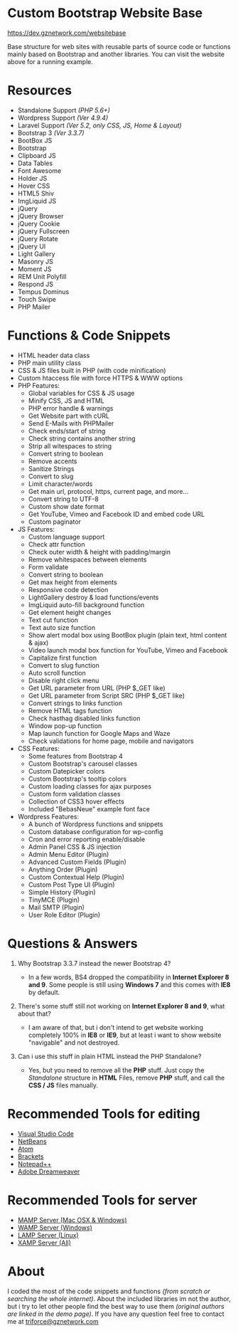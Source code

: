 # Custom Bootstrap Website Base
https://dev.gznetwork.com/websitebase

Base structure for web sites with reusable parts of source code or functions mainly based on Bootstrap and another libraries. You can visit the website above for a running example.

# Resources
- Standalone Support *(PHP 5.6+)*
- Wordpress Support *(Ver 4.9.4)*
- Laravel Support *(Ver 5.2, only CSS, JS, Home & Layout)*
- Bootstrap 3 *(Ver 3.3.7)*
- BootBox JS
- Bootstrap
- Clipboard JS
- Data Tables
- Font Awesome
- Holder JS
- Hover CSS
- HTML5 Shiv
- ImgLiquid JS
- jQuery
- jQuery Browser
- jQuery Cookie
- jQuery Fullscreen
- jQuery Rotate
- jQuery UI
- Light Gallery
- Masonry JS
- Moment JS
- REM Unit Polyfill
- Respond JS
- Tempus Dominus
- Touch Swipe
- PHP Mailer

# Functions & Code Snippets
- HTML header data class
- PHP main utility class
- CSS & JS files built in PHP (with code minification)
- Custom htaccess file with force HTTPS & WWW options
- PHP Features:
	- Global variables for CSS & JS usage
	- Minify CSS, JS and HTML
	- PHP error handle & warnings
	- Get Website part with cURL
	- Send E-Mails with PHPMailer
	- Check ends/start of string
	- Check string contains another string
	- Strip all witespaces to string
	- Convert string to boolean
	- Remove accents
	- Sanitize Strings
	- Convert to slug
	- Limit character/words
	- Get main url, protocol, https, current page, and more...
	- Convert string to UTF-8
	- Custom show date format
	- Get YouTube, Vimeo and Facebook ID and embed code URL
	- Custom paginator
- JS Features:
	- Custom language support
	- Check attr function
	- Check outer width & height with padding/margin
	- Remove whitespaces between elements
	- Form validate
	- Convert string to boolean
	- Get max height from elements
	- Responsive code detection
	- LightGallery destroy & load functions/events
	- ImgLiquid auto-fill background function
	- Get element height changes
	- Text cut function
	- Text auto size function
	- Show alert modal box using BootBox plugin (plain text, html content & ajax)
	- Video launch modal box function for YouTube, Vimeo and Facebook
	- Capitalize first function
	- Convert to slug function
	- Auto scroll function
	- Disable right click menu
	- Get URL parameter from URL (PHP $_GET like)
	- Get URL parameter from Script SRC (PHP $_GET like)
	- Convert strings to links function
	- Remove HTML tags function
	- Check hasthag disabled links function
	- Window pop-up function
	- Map launch function for Google Maps and Waze
	- Check validations for home page, mobile and navigators
- CSS Features:
	- Some features from Bootstrap 4
	- Custom Bootstrap's carousel classes
	- Custom Datepicker colors
	- Custom Bootstrap's tooltip colors
	- Custom loading classes for ajax purposes
	- Custom form validation classes
	- Collection of CSS3 hover effects
	- Included "BebasNeue" example font face
- Wordpress Features:
	- A bunch of Wordpress functions and snippets
	- Custom database configuration for wp-config
	- Cron and error reporting enable/disable
	- Admin Panel CSS & JS injection
	- Admin Menu Editor (Plugin)
	- Advanced Custom Fields (Plugin)
	- Anything Order (Plugin)
	- Custom Contextual Help (Plugin)
	- Custom Post Type UI (Plugin)
	- Simple History (Plugin)
	- TinyMCE (Plugin)
	- Mail SMTP (Plugin)
	- User Role Editor (Plugin)

# Questions & Answers
1. Why Bootstrap 3.3.7 instead the newer Bootstrap 4?
   - In a few words, BS4 dropped the compatibility in **Internet Explorer 8 and 9**. Some people is still using **Windows 7** and this comes with **IE8** by default.
   
2. There's some stuff still not working on **Internet Explorer 8 and 9**, what about that?
   - I am aware of that, but i don't intend to get website working completely 100% in **IE8** or **IE9**, but at least i want to show website "navigable" and not destroyed.

3. Can i use this stuff in plain HTML instead the PHP Standalone?
   - Yes, but you need to remove all the **PHP** stuff. Just copy the *Standalone* structure in **HTML** Files, remove **PHP** stuff, and call the **CSS / JS** files manually.

# Recommended Tools for editing
- [Visual Studio Code](https://code.visualstudio.com/)
- [NetBeans](https://netbeans.org/)
- [Atom](https://atom.io/)
- [Brackets](http://brackets.io/)
- [Notepad++](https://notepad-plus-plus.org/download/v7.5.6.html)
- [Adobe Dreamweaver](https://www.adobe.com/dreamweaver)

# Recommended Tools for server
- [MAMP Server (Mac OSX & Windows)](https://www.mamp.info/en/)
- [WAMP Server (Windows)](http://www.wampserver.com/)
- [LAMP Server (Linux)](https://bitnami.com/stack/lamp)
- [XAMP Server (All)](https://www.apachefriends.org/)

# About
I coded the most of the code snippets and functions *(from scratch or searching the whole internet)*. About the included libraries im not the author, but i try to let other people find the best way to use them *(original authors are linked in the demo page)*. If you have any question feel free to contact me at triforce@gznetwork.com